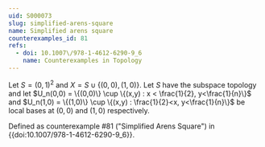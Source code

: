 ```yaml
---
uid: S000073
slug: simplified-arens-square
name: Simplified arens square
counterexamples_id: 81
refs:
  - doi: 10.1007\/978-1-4612-6290-9_6
    name: Counterexamples in Topology
---
```

Let $S = (0,1)^2$ and $X = S \cup \{(0,0),(1,0)\}$. Let $S$ have the subspace topology and let $U_n(0,0) = \{(0,0)\} \cup \{(x,y) : x < \frac{1}{2}, y<\frac{1}{n}\}$ and $U_n(1,0) = \{(1,0)\} \cup \{(x,y) : \frac{1}{2}<x, y<\frac{1}{n}\}$ be local bases at $(0,0)$ and $(1,0)$ respectively.

Defined as counterexample #81 ("Simplified Arens Square")
in {{doi:10.1007\/978-1-4612-6290-9_6}}.
